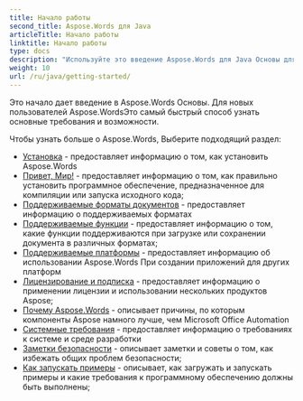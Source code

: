 ```yaml
---
title: Начало работы
second_title: Aspose.Words для Java
articleTitle: Начало работы
linktitle: Начало работы
type: docs
description: "Используйте это введение Aspose.Words для Java Основы для начала осознания ценности Aspose.Words Для вашего бизнеса."
weight: 10
url: /ru/java/getting-started/
---
```


Это начало дает введение в Aspose.Words Основы. Для новых пользователей Aspose.WordsЭто самый быстрый способ узнать основные требования и возможности.

Чтобы узнать больше о Aspose.Words, Выберите подходящий раздел:

- [Установка](/words/ru/java/installation/) - предоставляет информацию о том, как установить Aspose.Words
- [Привет, Мир!](/words/ru/java/hello-world/) - предоставляет информацию о том, как правильно установить программное обеспечение, предназначенное для компиляции или запуска исходного кода;
- [Поддерживаемые форматы документов](/words/ru/java/supported-document-formats/) - предоставляет информацию о поддерживаемых форматах
- [Поддерживаемые функции](/words/ru/java/features/) - предоставляет информацию о том, какие функции поддерживаются при загрузке или сохранении документа в различных форматах;
- [Поддерживаемые платформы](/words/java/platforms-and-interoperability/) - предоставляет информацию об использовании Aspose.Words При создании приложений для других платформ
- [Лицензирование и подписка](/words/ru/java/licensing/) - предоставляет информацию о применении лицензии и использовании нескольких продуктов Aspose;
- [Почему Aspose.Words](/words/java/aspose-words-or-other-solutions/) - описывает причины, по которым компоненты Aspose намного лучше, чем Microsoft Office Automation
- [Системные требования](/words/ru/java/system-requirements/) - предоставляет информацию о требованиях к системе и среде разработки
- [Заметки безопасности](/words/ru/java/security/) - описывает заметки и советы о том, как избежать общих проблем безопасности;
- [Как запускать примеры](/words/ru/java/how-to-run-the-examples/) - описывает, как загружать и запускать примеры и какие требования к программному обеспечению должны быть выполнены;
